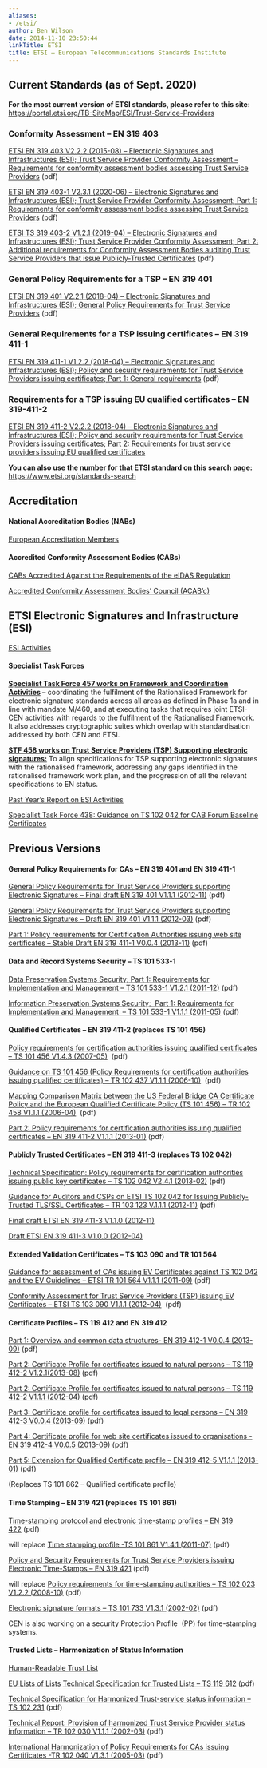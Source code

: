 ```yaml
---
aliases:
- /etsi/
author: Ben Wilson
date: 2014-11-10 23:50:44
linkTitle: ETSI
title: ETSI – European Telecommunications Standards Institute
---
```


## Current Standards (as of Sept. 2020)

**For the most current version of ETSI standards, please refer to this site:**  
https://portal.etsi.org/TB-SiteMap/ESI/Trust-Service-Providers

### Conformity Assessment – EN 319 403

[ETSI EN 319 403 V2.2.2 (2015-08) – Electronic Signatures and Infrastructures (ESI); Trust Service Provider Conformity Assessment – Requirements for conformity assessment bodies assessing Trust Service Providers][1] (pdf)

[ETSI EN 319 403-1 V2.3.1 (2020-06) – Electronic Signatures and Infrastructures (ESI); Trust Service Provider Conformity Assessment; Part 1: Requirements for conformity assessment bodies assessing Trust Service Providers][2] (pdf)

[ETSI TS 319 403-2 V1.2.1 (2019-04) – Electronic Signatures and Infrastructures (ESI); Trust Service Provider Conformity Assessment; Part 2: Additional requirements for Conformity Assessment Bodies auditing Trust Service Providers that issue Publicly-Trusted Certificates][3] (pdf)

### General Policy Requirements for a TSP – EN 319 401

[ETSI EN 319 401 V2.2.1 (2018-04) – Electronic Signatures and Infrastructures (ESI); General Policy Requirements for Trust Service Providers][4] (pdf)

### General Requirements for a TSP issuing certificates – EN 319 411-1

[ETSI EN 319 411-1 V1.2.2 (2018-04) – Electronic Signatures and Infrastructures (ESI); Policy and security requirements for Trust Service Providers issuing certificates; Part 1: General requirements][5] (pdf)

### Requirements for a TSP issuing EU qualified certificates – EN 319-411-2

[ETSI EN 319 411-2 V2.2.2 (2018-04) – Electronic Signatures and Infrastructures (ESI); Policy and security requirements for Trust Service Providers issuing certificates; Part 2: Requirements for trust service providers issuing EU qualified certificates][6]

**You can also use the number for that ETSI standard on this search page:**  
https://www.etsi.org/standards-search

## Accreditation

#### National Accreditation Bodies (NABs)

[European Accreditation Members][7]

#### Accredited Conformity Assessment Bodies (CABs)

[CABs Accredited Against the Requirements of the eIDAS Regulation][8]

[Accredited Conformity Assessment Bodies’ Council (ACAB’c)][9]

## ETSI Electronic Signatures and Infrastructure (ESI)

[ESI Activities][10]

#### Specialist Task Forces

**[Specialist Task Force 457 works on Framework and Coordination Activities][11] –** coordinating the fulfilment of the Rationalised Framework for electronic signature standards across all areas as defined in Phase 1a and in line with mandate M/460, and at executing tasks that requires joint ETSI-CEN activities with regards to the fulfilment of the Rationalised Framework. It also addresses cryptographic suites which overlap with standardisation addressed by both CEN and ETSI.

[ **STF 458 works on Trust Service Providers (TSP) Supporting electronic signatures:**][12] To align specifications for TSP supporting electronic signatures with the rationalised framework, addressing any gaps identified in the rationalised framework work plan, and the progression of all the relevant specifications to EN status.

[Past Year’s Report on ESI Activities][13]

[Specialist Task Force 438: Guidance on TS 102 042 for CAB Forum Baseline Certificates](http://portal.etsi.org/stfs/STF_HomePages/STF438/STF438.asp)

## Previous Versions

#### General Policy Requirements for CAs – EN 319 401 and EN 319 411-1

[General Policy Requirements for Trust Service Providers supporting Electronic Signatures – Final draft EN 319 401 V1.1.1 (2012-11)](http://www.etsi.org/deliver/etsi_en/319400_319499/319401/01.01.01_30/en_319401v010101v.pdf) (pdf)

[General Policy Requirements for Trust Service Providers supporting Electronic Signatures – Draft EN 319 401 V1.1.1 (2012-03)](http://www.etsi.org/deliver/etsi_en/319400_319499/319401/01.01.01_20/en_319401v010101c.pdf) (pdf)

[Part 1: Policy requirements for Certification Authorities issuing web site certificates – Stable Draft EN 319 411-1 V0.0.4 (2013-11)](http://docbox.etsi.org/ESI/Open/Latest_Drafts/prEN-319411-1v004-Policy-req-for-CA-issuing-website-cert-STABLE-DRAFT.pdf) (pdf)

#### Data and Record Systems Security – TS 101 533-1

[Data Preservation Systems Security; Part 1: Requirements for Implementation and Management – TS 101 533-1 V1.2.1 (2011-12)](http://www.etsi.org/deliver/etsi_ts/101500_101599/10153301/01.02.01_60/ts_10153301v010201p.pdf) (pdf)

[Information Preservation Systems Security;  Part 1: Requirements for Implementation and Management  – TS 101 533-1 V1.1.1 (2011-05)](http://www.etsi.org/deliver/etsi_ts/101500_101599/10153301/01.01.01_60/ts_10153301v010101p.pdf) (pdf)

#### Qualified Certificates – EN 319 411-2 (replaces TS 101 456)

[Policy requirements for certification authorities issuing qualified certificates – TS 101 456 V1.4.3 (2007-05)](http://www.etsi.org/deliver/etsi_ts/101400_101499/101456/01.04.03_60/ts_101456v010403p.pdf)  (pdf)

[Guidance on TS 101 456 (Policy Requirements for certification authorities issuing qualified certificates) – TR 102 437 V1.1.1 (2006-10)](http://www.etsi.org/deliver/etsi_tr/102400_102499/102437/01.01.01_60/tr_102437v010101p.pdf)  (pdf)

[Mapping Comparison Matrix between the US Federal Bridge CA Certificate Policy and the European Qualified Certificate Policy (TS 101 456) – TR 102 458 V1.1.1 (2006-04)](http://www.etsi.org/deliver/etsi_tr/102400_102499/102458/01.01.01_60/tr_102458v010101p.pdf)  (pdf)

[Part 2: Policy requirements for certification authorities issuing qualified certificates – EN 319 411-2 V1.1.1 (2013-01)](http://www.etsi.org/deliver/etsi_en/319400_319499/31941102/01.01.01_60/en_31941102v010101p.pdf) (pdf)

#### Publicly Trusted Certificates – EN 319 411-3 (replaces TS 102 042)

[Technical Specification: Policy requirements for certification authorities issuing public key certificates – TS 102 042 V2.4.1 (2013-02)](http://www.etsi.org/deliver/etsi_ts/102000_102099/102042/02.04.01_60/ts_102042v020401p.pdf) (pdf)

[Guidance for Auditors and CSPs on ETSI TS 102 042 for Issuing Publicly-Trusted TLS/SSL Certificates – TR 103 123 V.1.1.1 (2012-11)](http://www.etsi.org/deliver/etsi_tr/103100_103199/103123/01.01.01_60/tr_103123v010101p.pdf) (pdf)

[Final draft ETSI EN 319 411-3 V1.1.0 (2012-11)](http://www.etsi.org/deliver/etsi_en/319400_319499/31941103/01.01.00_30/en_31941103v010100v.pdf)

[Draft ETSI EN 319 411-3 V1.0.0 (2012-04)](http://www.etsi.org/deliver/etsi_en/319400_319499/31941103/01.00.00_20/en_31941103v010000c.pdf)

#### Extended Validation Certificates – TS 103 090 and TR 101 564

[Guidance for assessment of CAs issuing EV Certificates against TS 102 042 and the EV Guidelines – ETSI TR 101 564 V1.1.1 (2011-09)][14] (pdf)

[Conformity Assessment for Trust Service Providers (TSP) issuing EV Certificates – ETSI TS 103 090 V1.1.1 (2012-04)](http://www.etsi.org/deliver/etsi_ts/103000_103099/103090/01.01.01_60/ts_103090v010101p.pdf)  (pdf)

#### Certificate Profiles – TS 119 412 and EN 319 412

[Part 1: Overview and common data structures- EN 319 412-1 V0.0.4 (2013-09)](http://docbox.etsi.org/ESI/Open/Latest_Drafts/prEN_319412-1v000004-cert-profiles-common-structures_stable-draft.pdf) (pdf)

[Part 2: Certificate Profile for certificates issued to natural persons – TS 119 412-2 V1.2.1(2013-08)](http://www.etsi.org/deliver/etsi_ts/119400_119499/11941202/01.02.01_60/ts_11941202v010201p.pdf) (pdf)

[Part 2: Certificate Profile for certificates issued to natural persons – TS 119 412-2 V1.1.1 (2012-04)](http://www.etsi.org/deliver/etsi_ts/119400_119499/11941202/01.01.01_60/ts_11941202v010101p.pdf) (pdf)

[Part 3: Certificate profile for certificates issued to legal persons – EN 319 412-3 V0.0.4 (2013-09)](http://docbox.etsi.org/ESI/Open/Latest_Drafts/prEN_319412-3v000004-cert-profile-legal-persons_stable-draft.pdf) (pdf)

[Part 4: Certificate profile for web site certificates issued to organisations -EN 319 412-4 V0.0.5 (2013-09)](http://docbox.etsi.org/ESI/Open/Latest_Drafts/prEN_319412-4v000005-cert-profile-web-sites_stable-draft.pdf) (pdf)

[Part 5: Extension for Qualified Certificate profile – EN 319 412-5 V1.1.1 (2013-01)](http://www.etsi.org/deliver/etsi_en/319400_319499/31941205/01.01.01_60/en_31941205v010101p.pdf) (pdf)

(Replaces TS 101 862 – Qualified certificate profile)

#### Time Stamping – EN 319 421 (replaces TS 101 861)

[Time-stamping protocol and electronic time-stamp profiles – EN 319 422](http://docbox.etsi.org/ESI/Open/Latest_Drafts/prEN_319422v004-time-stamping-profile-COMPLETE-draft.pdf) (pdf)

will replace [Time stamping profile -TS 101 861 V1.4.1 (2011-07)](http://www.etsi.org/deliver/etsi_ts/101800_101899/101861/01.04.01_60/ts_101861v010401p.pdf) (pdf)

[Policy and Security Requirements for Trust Service Providers issuing Electronic Time-Stamps – EN 319 421](http://docbox.etsi.org/ESI/Open/Latest_Drafts/prEN-319421v001-Policy-sec-req-Time-stamp-services-STABLE-DRAFT.pdf) (pdf)

will replace [Policy requirements for time-stamping authorities – TS 102 023 V1.2.2 (2008-10)](http://www.etsi.org/deliver/etsi_ts/102000_102099/102023/01.02.02_60/ts_102023v010202p.pdf) (pdf)

[Electronic signature formats – TS 101 733 V1.3.1 (2002-02)](http://www.etsi.org/deliver/etsi_ts/101700_101799/101733/01.03.01_60/ts_101733v010301p.pdf) (pdf)

CEN is also working on a security Protection Profile  (PP) for time-stamping systems.

#### Trusted Lists – Harmonization of Status Information

[Human-Readable Trust List][15]

[EU Lists of Lists](http://uri.etsi.org/TrstSvc/TrustedList/schemerules/EUlistofthelists/)
[Technical Specification for Trusted Lists – TS 119 612](http://www.etsi.org/deliver/etsi_ts/119600_119699/119612/01.01.01_60/ts_119612v010101p.pdf) (pdf)

[Technical Specification for Harmonized Trust-service status information – TS 102 231](http://www.etsi.org/deliver/etsi_ts/102200_102299/102231/03.01.02_60/ts_102231v030102p.pdf) (pdf)

[Technical Report: Provision of harmonized Trust Service Provider status information – TR 102 030 V1.1.1 (2002-03)](http://www.etsi.org/deliver/etsi_tr/102000_102099/102030/01.01.01_60/tr_102030v010101p.pdf) (pdf)

[International Harmonization of Policy Requirements for CAs issuing Certificates -TR 102 040 V1.3.1 (2005-03)](http://www.etsi.org/deliver/etsi_tr/102000_102099/102040/01.03.01_60/tr_102040v010301p.pdf) (pdf)

[1]: /uploads/en_319403v020202p.pdf
[2]: /uploads/en_31940301v020301p.pdf
[3]: /uploads/ts_11940302v010201p.pdf
[4]: /uploads/en_319401v020201p.pdf
[5]: /uploads/en_31941101v010202p.pdf
[6]: /uploads/en_31941102v020202p.pdf
[7]: https://european-accreditation.org/ea-members/directory-of-ea-members-and-mla-signatories/
[8]: https://ec.europa.eu/futurium/en/content/list-conformity-assessment-bodies-cabs-accredited-against-requirements-eidas-regulation
[9]: https://www.acab-c.com/
[10]: https://portal.etsi.org/TB-SiteMap/esi/esi-activities
[11]: http://portal.etsi.org/stfs/STF_HomePages/STF457/STF457.asp
[12]: http://portal.etsi.org/stfs/STF_HomePages/STF458/STF458.asp
[13]: http://portal.etsi.org/TBSiteMap/esi/ActivityReport.aspx
[14]: http://www.etsi.org/deliver/etsi_tr/101500_101599/101564/01.01.01_60/tr_101564v010101p.pdf
[15]: https://ec.europa.eu/information_society/policy/esignature/trusted-list/tl-hr.pdf